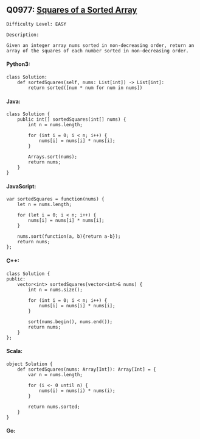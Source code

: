 ## Q0977: [Squares of a Sorted Array](https://leetcode.com/problems/squares-of-a-sorted-array/)

```
Difficulty Level: EASY
```

```
Description:

Given an integer array nums sorted in non-decreasing order, return an array of the squares of each number sorted in non-decreasing order.
```

#### Python3:

```
class Solution:
    def sortedSquares(self, nums: List[int]) -> List[int]:
        return sorted([num * num for num in nums])
```

#### Java:

```
class Solution {
    public int[] sortedSquares(int[] nums) {
        int n = nums.length;

        for (int i = 0; i < n; i++) {
            nums[i] = nums[i] * nums[i];
        }

        Arrays.sort(nums);
        return nums;
    }
}
```

#### JavaScript:

```
var sortedSquares = function(nums) {
    let n = nums.length;

    for (let i = 0; i < n; i++) {
        nums[i] = nums[i] * nums[i];
    }

    nums.sort(function(a, b){return a-b});
    return nums;
};
```

#### C++:

```
class Solution {
public:
    vector<int> sortedSquares(vector<int>& nums) {
        int n = nums.size();

        for (int i = 0; i < n; i++) {
            nums[i] = nums[i] * nums[i];
        }

        sort(nums.begin(), nums.end());
        return nums;
    }
};
```

#### Scala:

```
object Solution {
    def sortedSquares(nums: Array[Int]): Array[Int] = {
        var n = nums.length;

        for (i <- 0 until n) {
            nums(i) = nums(i) * nums(i);
        }

        return nums.sorted;
    }
}
```

#### Go:

```

```